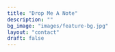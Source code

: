 ```yaml
---
title: "Drop Me A Note"
description: ""
bg_image: "images/feature-bg.jpg"
layout: "contact"
draft: false
---
```

